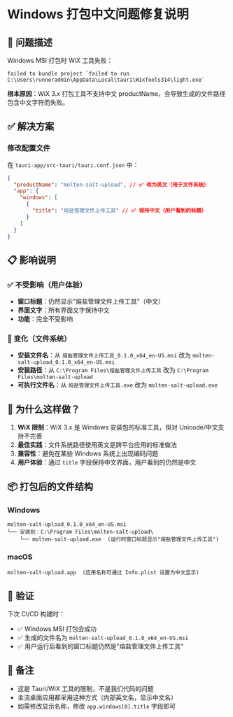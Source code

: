 # Windows 打包中文问题修复说明

## 🐛 问题描述

Windows MSI 打包时 WiX 工具失败：

```
failed to bundle project `failed to run C:\Users\runneradmin\AppData\Local\tauri\WixTools314\light.exe`
```

**根本原因**：WiX 3.x 打包工具不支持中文 productName，会导致生成的文件路径包含中文字符而失败。

## ✅ 解决方案

### 修改配置文件

在 `tauri-app/src-tauri/tauri.conf.json` 中：

```json
{
  "productName": "molten-salt-upload", // ✅ 改为英文（用于文件系统）
  "app": {
    "windows": [
      {
        "title": "熔盐管理文件上传工具" // ✅ 保持中文（用户看到的标题）
      }
    ]
  }
}
```

## 📋 影响说明

### ✅ 不受影响（用户体验）

- **窗口标题**：仍然显示"熔盐管理文件上传工具"（中文）
- **界面文字**：所有界面文字保持中文
- **功能**：完全不受影响

### 🔄 变化（文件系统）

- **安装文件名**：从 `熔盐管理文件上传工具_0.1.0_x64_en-US.msi` 改为 `molten-salt-upload_0.1.0_x64_en-US.msi`
- **安装路径**：从 `C:\Program Files\熔盐管理文件上传工具` 改为 `C:\Program Files\molten-salt-upload`
- **可执行文件名**：从 `熔盐管理文件上传工具.exe` 改为 `molten-salt-upload.exe`

## 🎯 为什么这样做？

1. **WiX 限制**：WiX 3.x 是 Windows 安装包的标准工具，但对 Unicode/中文支持不完善
2. **最佳实践**：文件系统路径使用英文是跨平台应用的标准做法
3. **兼容性**：避免在某些 Windows 系统上出现编码问题
4. **用户体验**：通过 `title` 字段保持中文界面，用户看到的仍然是中文

## 📦 打包后的文件结构

### Windows

```
molten-salt-upload_0.1.0_x64_en-US.msi
└── 安装到：C:\Program Files\molten-salt-upload\
    └── molten-salt-upload.exe  (运行时窗口标题显示"熔盐管理文件上传工具")
```

### macOS

```
molten-salt-upload.app  (应用名称可通过 Info.plist 设置为中文显示)
```

## 🚀 验证

下次 CI/CD 构建时：

- ✅ Windows MSI 打包会成功
- ✅ 生成的文件名为 `molten-salt-upload_0.1.0_x64_en-US.msi`
- ✅ 用户运行后看到的窗口标题仍然是"熔盐管理文件上传工具"

## 📝 备注

- 这是 Tauri/WiX 工具的限制，不是我们代码的问题
- 主流桌面应用都采用这种方式（内部英文名，显示中文名）
- 如需修改显示名称，修改 `app.windows[0].title` 字段即可
